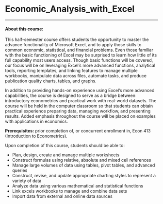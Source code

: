 # Economic_Analysis_with_Excel

--------
#### About this course:
This half-semester course offers students the opportunity to master the advance functionality of Microsoft Excel, and to apply those skills to common economic, statistical, and financial problems. Even those familiar with the basic functioning of Excel may be surprised to learn how little of its full capability most users access. Though basic functions will be covered, our focus will be on leveraging Excel’s more advanced functions, analytical tools, reporting templates, and linking features to manage multiple workbooks, manipulate data across files, automate tasks, and produce publication quality charts, tables, and graphs.

In addition to providing hands-on experience using Excel’s more advanced capabilities, the course is designed to serve as a bridge between introductory econometrics and practical work with real-world datasets. The course will be held in the computer classroom so that students can obtain practical experience preparing data, managing workflow, and presenting results. Added emphasis throughout the course will be placed on examples with applications in economics.

**Prerequisites:** prior completion of, or concurrent enrollment in, Econ 413 (Introduction to Econometrics).

Upon completion of this course, students should be able to:

- Plan, design, create and manage multiple worksheets  
- Construct formulas using relative, absolute and mixed cell references  
- Manage large volumes of data using tables, pivot tables, and advanced queries  
- Construct, revise, and update appropriate charting styles to represent a variety of data  
- Analyze data using various mathematical and statistical functions  
- Link excels workbooks to manage and combine data sets  
- Import data from external and online data sources  

